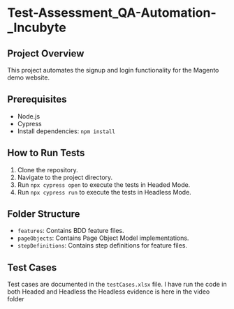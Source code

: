 # Test-Assessment_QA-Automation-_Incubyte

## Project Overview
This project automates the signup and login functionality for the Magento demo website.

## Prerequisites
- Node.js
- Cypress
- Install dependencies: `npm install`

## How to Run Tests
1. Clone the repository.
2. Navigate to the project directory.
3. Run `npx cypress open` to execute the tests in Headed Mode.
4. Run `npx cypress run` to execute the tests in Headless Mode.


## Folder Structure
- `features`: Contains BDD feature files.
- `pageObjects`: Contains Page Object Model implementations.
- `stepDefinitions`: Contains step definitions for feature files.

## Test Cases
Test cases are documented in the `testCases.xlsx` file.
I have run the code in both Headed and Headless the Headless evidence is here in the video folder
